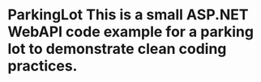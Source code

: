 # ParkingLot This is a small ASP.NET WebAPI code example for a parking lot to demonstrate clean coding practices. 
